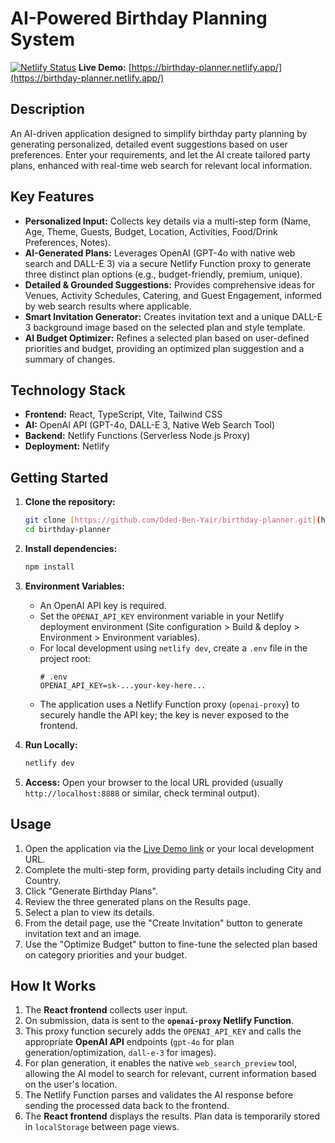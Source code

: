 # AI-Powered Birthday Planning System

[![Netlify Status](about:sanitized)](https://app.netlify.com/sites/birthday-planner/deploys) **Live Demo:** [https://birthday-planner.netlify.app/](https://birthday-planner.netlify.app/)

## Description

An AI-driven application designed to simplify birthday party planning by generating personalized, detailed event suggestions based on user preferences. Enter your requirements, and let the AI create tailored party plans, enhanced with real-time web search for relevant local information.

## Key Features

  * **Personalized Input:** Collects key details via a multi-step form (Name, Age, Theme, Guests, Budget, Location, Activities, Food/Drink Preferences, Notes).
  * **AI-Generated Plans:** Leverages OpenAI (GPT-4o with native web search and DALL-E 3) via a secure Netlify Function proxy to generate three distinct plan options (e.g., budget-friendly, premium, unique).
  * **Detailed & Grounded Suggestions:** Provides comprehensive ideas for Venues, Activity Schedules, Catering, and Guest Engagement, informed by web search results where applicable.
  * **Smart Invitation Generator:** Creates invitation text and a unique DALL-E 3 background image based on the selected plan and style template.
  * **AI Budget Optimizer:** Refines a selected plan based on user-defined priorities and budget, providing an optimized plan suggestion and a summary of changes.

## Technology Stack

  * **Frontend:** React, TypeScript, Vite, Tailwind CSS
  * **AI:** OpenAI API (GPT-4o, DALL-E 3, Native Web Search Tool)
  * **Backend:** Netlify Functions (Serverless Node.js Proxy)
  * **Deployment:** Netlify

## Getting Started

1.  **Clone the repository:**

    ```bash
    git clone [https://github.com/Oded-Ben-Yair/birthday-planner.git](https://github.com/Oded-Ben-Yair/birthday-planner.git)
    cd birthday-planner
    ```

2.  **Install dependencies:**

    ```bash
    npm install
    ```

3.  **Environment Variables:**

      * An OpenAI API key is required.
      * Set the `OPENAI_API_KEY` environment variable in your Netlify deployment environment (Site configuration \> Build & deploy \> Environment \> Environment variables).
      * For local development using `netlify dev`, create a `.env` file in the project root:
        ```plaintext
        # .env
        OPENAI_API_KEY=sk-...your-key-here...
        ```
      * The application uses a Netlify Function proxy (`openai-proxy`) to securely handle the API key; the key is never exposed to the frontend.

4.  **Run Locally:**

    ```bash
    netlify dev
    ```

5.  **Access:** Open your browser to the local URL provided (usually `http://localhost:8888` or similar, check terminal output).

## Usage

1.  Open the application via the [Live Demo link](https://birthday-planner.netlify.app/) or your local development URL.
2.  Complete the multi-step form, providing party details including City and Country.
3.  Click "Generate Birthday Plans".
4.  Review the three generated plans on the Results page.
5.  Select a plan to view its details.
6.  From the detail page, use the "Create Invitation" button to generate invitation text and an image.
7.  Use the "Optimize Budget" button to fine-tune the selected plan based on category priorities and your budget.

## How It Works

1.  The **React frontend** collects user input.
2.  On submission, data is sent to the **`openai-proxy` Netlify Function**.
3.  This proxy function securely adds the `OPENAI_API_KEY` and calls the appropriate **OpenAI API** endpoints (`gpt-4o` for plan generation/optimization, `dall-e-3` for images).
4.  For plan generation, it enables the native `web_search_preview` tool, allowing the AI model to search for relevant, current information based on the user's location.
5.  The Netlify Function parses and validates the AI response before sending the processed data back to the frontend.
6.  The **React frontend** displays the results. Plan data is temporarily stored in `localStorage` between page views.

